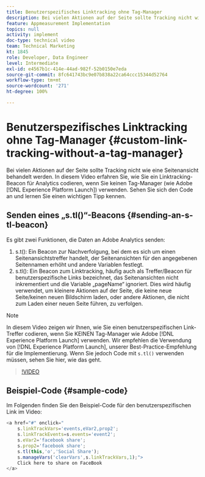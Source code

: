 ```yaml
---
title: Benutzerspezifisches Linktracking ohne Tag-Manager
description: Bei vielen Aktionen auf der Seite sollte Tracking nicht wie eine Seitenansicht behandelt werden. In diesem Video erfahren Sie, wie Sie ein Linktracking-Beacon für Analytics codieren, wenn Sie keinen Tag-Manager (wie Experience Platform Launch) verwenden. Sehen Sie sich den Code an und lernen Sie einen wichtigen Tipp kennen.
feature: Appmeasurement Implementation
topics: null
activity: implement
doc-type: technical video
team: Technical Marketing
kt: 1845
role: Developer, Data Engineer
level: Intermediate
exl-id: e4567b1c-414e-44ad-982f-52b0150e7eda
source-git-commit: 8fc641743bc9e07b838a22ca64ccc15344d52764
workflow-type: tm+mt
source-wordcount: '271'
ht-degree: 100%

---
```


# Benutzerspezifisches Linktracking ohne Tag-Manager {#custom-link-tracking-without-a-tag-manager}

Bei vielen Aktionen auf der Seite sollte Tracking nicht wie eine Seitenansicht behandelt werden. In diesem Video erfahren Sie, wie Sie ein Linktracking-Beacon für Analytics codieren, wenn Sie keinen Tag-Manager (wie Adobe [!DNL Experience Platform Launch]) verwenden. Sehen Sie sich den Code an und lernen Sie einen wichtigen Tipp kennen.

## Senden eines „s.tl()“-Beacons {#sending-an-s-tl-beacon}

Es gibt zwei Funktionen, die Daten an Adobe Analytics senden:

1. s.t(): Ein Beacon zur Nachverfolgung, bei dem es sich um einen Seitenansichtstreffer handelt, der Seitenansichten für den angegebenen Seitennamen erhöht und andere Variablen festlegt.
1. s.tl(): Ein Beacon zum Linktracking, häufig auch als Treffer/Beacon für benutzerspezifische Links bezeichnet, das Seitenansichten nicht inkrementiert und die Variable „pageName“ ignoriert. Dies wird häufig verwendet, um kleinere Aktionen auf der Seite, die keine neue Seite/keinen neuen Bildschirm laden, oder andere Aktionen, die nicht zum Laden einer neuen Seite führen, zu verfolgen.

>[!NOTE]
>
>In diesem Video zeigen wir Ihnen, wie Sie einen benutzerspezifischen Link-Treffer codieren, wenn Sie KEINEN Tag-Manager wie Adobe [!DNL Experience Platform Launch] verwenden. Wir empfehlen die Verwendung von [!DNL Experience Platform Launch], unserer Best-Practice-Empfehlung für die Implementierung. Wenn Sie jedoch Code mit `s.tl()` verwenden müssen, sehen Sie hier, wie das geht.

>[!VIDEO](https://video.tv.adobe.com/v/34491/?quality=12&learn=on&captions=ger)

## Beispiel-Code {#sample-code}

Im Folgenden finden Sie den Beispiel-Code für den benutzerspezifischen Link im Video:

```JavaScript
<a href="#" onclick="
    s.linkTrackVars='events,eVar2,prop2';
    s.linkTrackEvents=s.events='event2';
    s.eVar2='facebook share';
    s.prop2='facebook share';
    s.tl(this,'o','Social Share');
    s.manageVars('clearVars',s.linkTrackVars,1);">
    Click here to share on FaceBook
</a>
```
